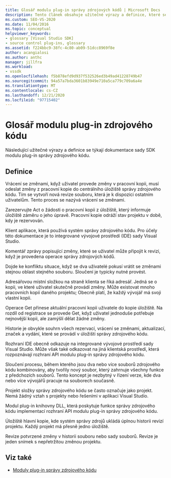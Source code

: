 ```yaml
---
title: Glosář modulu plug-in správy zdrojových kódů | Microsoft Docs
description: Tento článek obsahuje užitečné výrazy a definice, které se vztahují k dokumentaci k sadě SDK modulu plug-in správy zdrojového kódu.
ms.custom: SEO-VS-2020
ms.date: 11/04/2016
ms.topic: conceptual
helpviewer_keywords:
- glossary [Visual Studio SDK]
- source control plug-ins, glossary
ms.assetid: f224bbc9-38fc-4c80-ab09-51dcc8969f8e
author: acangialosi
ms.author: anthc
manager: jillfra
ms.workload:
- vssdk
ms.openlocfilehash: f5b878efd9d937f532526ed3b49ad41228749b47
ms.sourcegitcommit: 94a57a7bda3601b83949e710a5ca779c709a6a4e
ms.translationtype: MT
ms.contentlocale: cs-CZ
ms.lasthandoff: 12/21/2020
ms.locfileid: "97715402"
---
```

# <a name="source-control-plug-in-glossary"></a>Glosář modulu plug-in zdrojového kódu
Následující užitečné výrazy a definice se týkají dokumentace sady SDK modulu plug-in správy zdrojového kódu.

## <a name="definitions"></a>Definice
 Vrácení se změnami, když uživatel provede změny v pracovní kopii, musí odeslat změny z pracovní kopie do centrálního úložiště správy zdrojového kódu. Tím se vytvoří nová revize souboru, která je k dispozici ostatním uživatelům. Tento proces se nazývá vrácení se změnami.

 Zarezervujte Act o žádosti o pracovní kopii z úložiště, který informuje úložiště záměru o jeho úpravě. Pracovní kopie odráží stav projektu v době, kdy je rezervován.

 Klient aplikace, která používá systém správy zdrojového kódu. Pro účely této dokumentace je to integrované vývojové prostředí (IDE) sady Visual Studio.

 Komentář zprávy popisující změny, které se uživatel může připojit k revizi, když je provedena operace správy zdrojových kódů.

 Dojde ke konfliktu situace, když se dva uživatelé pokusí vrátit se změnami stejnou oblast stejného souboru. Sloučení je typicky nutné provést.

 Adresářovou místní složkou na straně klienta se říká adresář. Jedná se o kopii, ve které uživatel skutečně provádí změny. Může existovat mnoho pracovních kopií daného projektu; Obecně platí, že každý vývojář má svoji vlastní kopii.

 Operace Get přinese aktuální pracovní kopii uživatele do kopie úložiště. Na rozdíl od registrace se provede Get, když uživatel jednoduše potřebuje nejnovější kopii, ale zamýšlí dělat žádné změny.

 Historie je obvykle souhrn všech rezervací, vrácení se změnami, aktualizací, značek a vydání, které se provádí v úložišti správy zdrojového kódu.

 Rozhraní IDE obecně odkazuje na integrované vývojové prostředí sady Visual Studio. Může však také odkazovat na jiná klientská prostředí, která rozpoznávají rozhraní API modulu plug-in správy zdrojového kódu.

 Sloučení procesu, během kterého jsou dva nebo více souborů zdrojového kódu kombinovány, aby tvořily nový soubor, který zahrnuje všechny funkce z předchozích souborů. Tento koncept je nezbytný v řízení verze, kde dva nebo více vývojářů pracuje na souborech současně.

 Projekt složky správy zdrojového kódu se často označuje jako projekt. Nemá žádný vztah s projekty nebo řešeními v aplikaci Visual Studio.

 Modul plug-in knihovny DLL, která poskytuje funkce správy zdrojového kódu implementací rozhraní API modulu plug-in správy zdrojového kódu.

 Úložiště hlavní kopie, kde systém správy zdrojů ukládá úplnou historii revizí projektu. Každý projekt má přesně jedno úložiště.

 Revize potvrzené změny v historii souboru nebo sady souborů. Revize je jeden snímek s nepřetržitou změnou projektu.

## <a name="see-also"></a>Viz také
- [Moduly plug-in správy zdrojového kódu](../extensibility/source-control-plug-ins.md)

